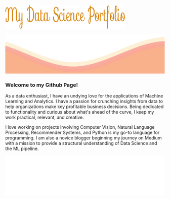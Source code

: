 <p align="left">
<img src="https://github.com/siddh30/siddh30/blob/main/My%20Data%20Science%20Portfolio.png", width="75%" height="75" >

</p>	
<img src="https://github.com/siddh30/siddh30/blob/main/waves.svg" width="100%" height="125">

### Welcome to my Github Page!
As a data enthusiast, I have an undying love for the applications of Machine Learning and Analytics. I have a passion for crunching insights from data to help organizations make key profitable business decisions. Being dedicated to functionality and curious about what's ahead of the curve, I keep my work practical, relevant, and creative.

I love working on projects involving Computer Vision, Natural Language Processing, Recommender Systems, and Python is my go-to language for programming. I am also a novice blogger beginning my journey on Medium with a mission to provide a structural understanding of Data Science and the ML pipeline.

<img src="https://github.com/siddh30/siddh30/blob/main/tags.svg" width="100%" height="125">
